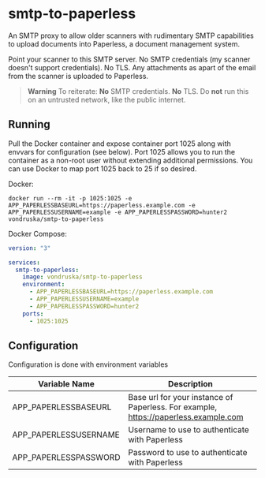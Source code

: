 # smtp-to-paperless

An SMTP proxy to allow older scanners with rudimentary SMTP capabilities to upload documents into Paperless, a document management system.

Point your scanner to this SMTP server. No SMTP credentials (my scanner doesn't support credentials). No TLS. Any attachments as apart of the email from the scanner is uploaded to Paperless.

> **Warning**
To reiterate: **No** SMTP credentials. **No** TLS. Do **not** run this on an untrusted network, like the public internet.

## Running
Pull the Docker container and expose container port 1025 along with envvars for configuration (see below). Port 1025 allows you to run the container as a non-root user without extending additional permissions. You can use Docker to map port 1025 back to 25 if so desired.

Docker:
```shell
docker run --rm -it -p 1025:1025 -e APP_PAPERLESSBASEURL=https://paperless.example.com -e APP_PAPERLESSUSERNAME=example -e APP_PAPERLESSPASSWORD=hunter2 vondruska/smtp-to-paperless
```

Docker Compose:

```yaml
version: "3"

services:
  smtp-to-paperless:
    image: vondruska/smtp-to-paperless
    environment:
      - APP_PAPERLESSBASEURL=https://paperless.example.com
      - APP_PAPERLESSUSERNAME=example
      - APP_PAPERLESSPASSWORD=hunter2
    ports:
      - 1025:1025
```

## Configuration 

Configuration is done with environment variables

| Variable Name         | Description |
| --------------------- | ----------- |
| APP_PAPERLESSBASEURL  | Base url for your instance of Paperless. For example, https://paperless.example.com       |
| APP_PAPERLESSUSERNAME | Username to use to authenticate with Paperless        |
| APP_PAPERLESSPASSWORD | Password to use to authenticate with Paperless            |